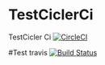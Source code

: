 # TestCiclerCi
TestCicler Ci
[![CircleCI](https://circleci.com/gh/thanhtyluveb/TestCiclerCi.svg?style=svg)](https://circleci.com/gh/thanhtyluveb/TestCiclerCi)


#Test travis
[![Build Status](https://travis-ci.org/thanhtyluveb/TestCiclerCi.svg?branch=master)](https://travis-ci.org/thanhtyluveb/TestCiclerCi)
